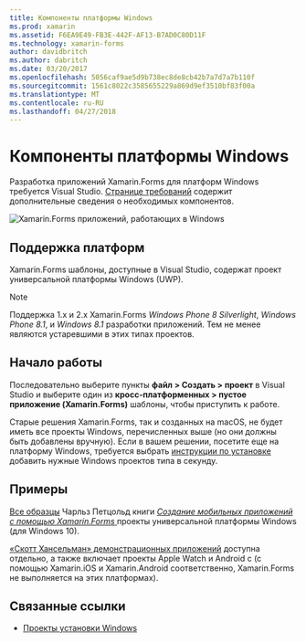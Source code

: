 ```yaml
---
title: Компоненты платформы Windows
ms.prod: xamarin
ms.assetid: F6EA9E49-FB3E-442F-AF13-B7AD0C80D11F
ms.technology: xamarin-forms
author: davidbritch
ms.author: dabritch
ms.date: 03/20/2017
ms.openlocfilehash: 5056caf9ae5d9b738ec8de8cb42b7a7d7a7b110f
ms.sourcegitcommit: 1561c8022c3585655229a869d9ef3510bf83f00a
ms.translationtype: MT
ms.contentlocale: ru-RU
ms.lasthandoff: 04/27/2018
---
```

# <a name="windows-platform-features"></a>Компоненты платформы Windows

Разработка приложений Xamarin.Forms для платформ Windows требуется Visual Studio. [Странице требований](~/xamarin-forms/get-started/installation.md) содержит дополнительные сведения о необходимых компонентов.

![](images/allhanselman.png "Xamarin.Forms приложений, работающих в Windows")

## <a name="platform-support"></a>Поддержка платформ

Xamarin.Forms шаблоны, доступные в Visual Studio, содержат проект универсальной платформы Windows (UWP).

> [!NOTE]
> Поддержка 1.x и 2.x Xamarin.Forms _Windows Phone 8 Silverlight_, _Windows Phone 8.1_, и _Windows 8.1_ разработки приложений. Тем не менее являются устаревшими в этих типах проектов.

## <a name="getting-started"></a>Начало работы

Последовательно выберите пункты **файл > Создать > проект** в Visual Studio и выберите один из **кросс-платформенных > пустое приложение (Xamarin.Forms)** шаблоны, чтобы приступить к работе.

Старые решения Xamarin.Forms, так и созданных на macOS, не будет иметь все проекты Windows, перечисленных выше (но они должны быть добавлены вручную).
Если в вашем решении, посетите еще на платформу Windows, требуется выбрать [инструкции по установке](installation/index.md) добавить нужные Windows проектов типа в секунду.

## <a name="samples"></a>Примеры

[Все образцы](https://github.com/xamarin/xamarin-forms-book-preview-2) Чарльз Петцольд книги [ *Создание мобильных приложений с помощью Xamarin.Forms* ](~/xamarin-forms/creating-mobile-apps-xamarin-forms/index.md) проекты универсальной платформы Windows (для Windows 10).

[«Скотт Хансельман» демонстрационных приложений](https://github.com/jamesmontemagno/Hanselman.Forms) доступна отдельно, а также включает проекты Apple Watch и Android с (с помощью Xamarin.iOS и Xamarin.Android соответственно, Xamarin.Forms не выполняется на этих платформах).

## <a name="related-links"></a>Связанные ссылки

- [Проекты установки Windows](~/xamarin-forms/platform/windows/installation/index.md)
